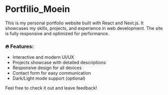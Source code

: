 # Portfilio_Moein
This is my personal portfolio website built with React and Next.js.
It showcases my skills, projects, and experience in web development. The site is fully responsive and optimized for performance.

### 🔥 Features:
- Interactive and modern UI/UX
- Projects showcase with detailed descriptions
- Responsive design for all devices
- Contact form for easy communication
- Dark/Light mode support (optional)

Feel free to check it out and leave feedback!
